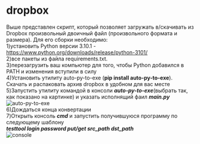 # dropbox
Выше представлен скрипт, который позволяет загружать в/скачивать из Dropbox произвольный двоичный файл (произвольного формата и размера).
Для его сборки необходимо:<br>
1)установить Python версии 3.10.1 - https://www.python.org/downloads/release/python-3101/ <br>
2)все пакеты из файла requirements.txt. <br>
3)перезагрузить ваш компьютер для того, чтобы Python добавился в PATH и изменения вступили в силу<br>
4)Установить утилиту auto-py-to-exe (<b>pip install auto-py-to-exe</b>). Скачать и распаковать архив dropbox в удобном для вас месте <br>
5)Запустить утилиту командой в консоли <em><b>auto-py-to-exe</b></em>(выбрать так, как показано на картинке) и указать исполнящий фаил <em><b>main.py</em></b><br>![auto-py-to-exe](https://user-images.githubusercontent.com/77235598/215334841-af7b6b5f-07b9-4f4d-82e2-4a7fbb152590.PNG)<br>
6)Дождаться конца конвертации<br>
7)Открыть консоль <em><b>cmd</b></em> и запустить получившуюся программу по следующему шаблону<br>
<em><b>testtool login password put/get src_path dst_path</b></em>
<br>![console](https://user-images.githubusercontent.com/77235598/215337538-29312f7e-b086-40a2-a3bb-6d25777f1090.PNG)
